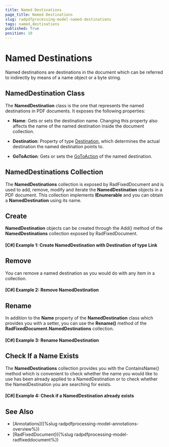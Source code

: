 ```yaml
---
title: Named Destinations
page_title: Named Destinations
slug: radpdfprocessing-model-named-destinations
tags: named,destinations
published: True
position: 10
---
```


# Named Destinations

Named destinations are destinations in the document which can be referred to indirectly by means of a name object or a byte string.

## NamedDestination Class

The **NamedDestination** class is the one that represents the named destinations in PDF documents. It exposes the following properties:
      

* **Name**: Gets or sets the destination name. Changing this property also affects the name of the named destination inside the document collection.
          

* **Destination**: Property of type [Destination](https://docs.telerik.com/devtools/document-processing/api/Telerik.Windows.Documents.Fixed.Model.Navigation.Destination.html), which determines the actual destination the named destination points to. 
          
* **GoToAction**: Gets or sets the [GoToAction](https://docs.telerik.com/devtools/document-processing/api/Telerik.Windows.Documents.Fixed.Model.Actions.GoToAction.html) of the named destination.


## NamedDestinations Collection

The **NamedDestinations** collection is exposed by RadFixedDocument and is used to add, remove, modify and iterate the **NamedDestination** objects in a PDF document. This collection implements **IEnumerable** and you can obtain a **NamedDestination** using its name.

## Create  

**NamedDestination** objects can be created through the Add() method of the **NamedDestinations** collection exposed by RadFixedDocument.

#### __[C#] Example 1: Create NamedDestination with Destination of type Link__

<snippet id='pdf-create-named-destination'/>

## Remove

You can remove a named destination as you would do with any item in a collection.

#### __[C#] Example 2: Remove NamedDestination__

<snippet id='pdf-remove-named-destination'/>

## Rename 

In addition to the **Name** property of the **NamedDestination** class which provides you with a setter, you can use the **Rename()** method of the **RadFixedDocument.NamedDestinations** collection.

#### __[C#] Example 3: Rename NamedDestination__

<snippet id='pdf-rename-named-destination'/>

## Check If a Name Exists

The **NamedDestinations** collection provides you with the ContainsName() method which is convenient to check whether the name you would like to use has been already applied to a NamedDestination or to check whether the NamedDestination you are searching for exists.

#### __[C#] Example 4: Check if a NamedDestination already exists__

<snippet id='pdf-exist-named-destination'/>

## See Also 

* [Annotations]({%slug radpdfprocessing-model-annotations-overview%})
* [RadFixedDocument]({%slug radpdfprocessing-model-radfixeddocument%})